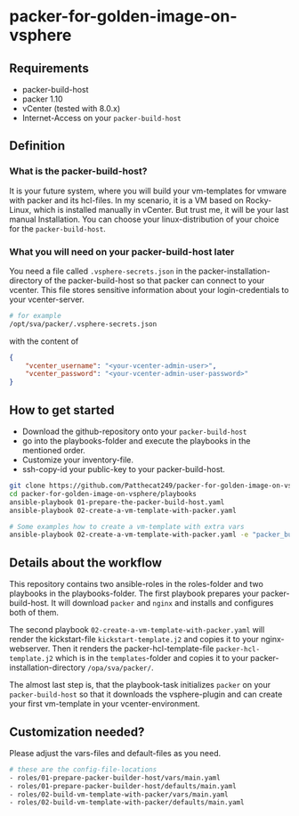 # packer-for-golden-image-on-vsphere

## Requirements
- packer-build-host
- packer 1.10
- vCenter (tested with 8.0.x)
- Internet-Access on your `packer-build-host`

## Definition
### What is the packer-build-host?
It is your future system, where you will build your vm-templates for vmware with packer and its hcl-files. In my scenario, it is a VM based on Rocky-Linux, which is installed manually in vCenter. But trust me, it will be your last manual Installation. You can choose your linux-distribution of your choice for the `packer-build-host`.


### What you will need on your packer-build-host later
You need a file called `.vsphere-secrets.json` in the packer-installation-directory of the packer-build-host so that packer can connect to your vcenter. This file stores sensitive information about your login-credentials to your vcenter-server. 

```bash
# for example
/opt/sva/packer/.vsphere-secrets.json
```
with the content of
```json
{
    "vcenter_username": "<your-vcenter-admin-user>",
    "vcenter_password": "<your-vcenter-admin-user-password>"
}
```

## How to get started
- Download the github-repository onto your `packer-build-host`
- go into the playbooks-folder and execute the playbooks in the mentioned order. 
- Customize your inventory-file. 
- ssh-copy-id your public-key to your packer-build-host.
```bash
git clone https://github.com/Patthecat249/packer-for-golden-image-on-vsphere.git
cd packer-for-golden-image-on-vsphere/playbooks
ansible-playbook 01-prepare-the-packer-build-host.yaml
ansible-playbook 02-create-a-vm-template-with-packer.yaml

# Some examples how to create a vm-template with extra vars
ansible-playbook 02-create-a-vm-template-with-packer.yaml -e "packer_build_version=8-9-3"
```

## Details about the workflow
This repository contains two ansible-roles in the roles-folder and two playbooks in the playbooks-folder. The first playbook prepares your packer-build-host. It will download `packer` and `nginx` and installs and configures both of them.

The second playbook `02-create-a-vm-template-with-packer.yaml` will render the kickstart-file `kickstart-template.j2`  and copies it to your nginx-webserver. Then it renders the packer-hcl-template-file `packer-hcl-template.j2` which is in the `templates`-folder and copies it to your packer-installation-directory `/opa/sva/packer/`.

The almost last step is, that the playbook-task initializes `packer` on your `packer-build-host` so that it downloads the vsphere-plugin and can create your first vm-template in your vcenter-environment.

## Customization needed?
Please adjust the vars-files and default-files as you need.
```bash
# these are the config-file-locations
- roles/01-prepare-packer-builder-host/vars/main.yaml
- roles/01-prepare-packer-builder-host/defaults/main.yaml
- roles/02-build-vm-template-with-packer/vars/main.yaml
- roles/02-build-vm-template-with-packer/defaults/main.yaml
```